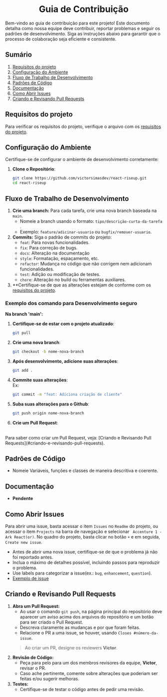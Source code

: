 <h1 align="center">Guia de Contribuição</h1>

Bem-vindo ao guia de contribuição para este projeto! Este documento detalha como nossa equipe deve contribuir, reportar problemas e seguir os padrões de desenvolvimento. Siga as instruções abaixo para garantir que o processo de colaboração seja eficiente e consistente.

## Sumário
1. [Requisitos do projeto](#requisitos-do-projeto)
2. [Configuração do Ambiente](#configuração-do-ambiente)
3. [Fluxo de Trabalho de Desenvolvimento](#fluxo-de-trabalho-de-desenvolvimento)
4. [Padrões de Código](#padrões-de-código)
5. [Documentação](#documentação)
6. [Como Abrir Issues](#como-abrir-issues)
7. [Criando e Revisando Pull Requests](#criando-e-revisando-pull-requests)

## Requisitos do projeto
Para verificar os requisitos do projeto, verifique o arquivo com os [requisitos do projeto](./specifications.md).

## Configuração do Ambiente
Certifique-se de configurar o ambiente de desenvolvimento corretamente:
1. **Clone o Repositório**:
   ```bash
   git clone https://github.com/victorsimasdev/react-riseup.git
   cd react-riseup
   ```

## Fluxo de Trabalho de Desenvolvimento
1. **Crie uma branch:** Para cada tarefa, crie uma nova branch baseada na ```main```.
    - Nomeie a branch usando o formato: ```tipo/descrição-curta-da-tarefa``` .
    - Exemplo: ```feature/adicinar-usuario``` ou ```bugfix/remover-usuario```.
2. **Commits:** Siga o padrão de commits do projeto:
    - ```feat```: Para novas funcionalidades.
    - ```fix```: Para correção de bugs.
    - ```docs```: Alteração na documentação
    - ```style```: Formatação, espaçamento, etc.
    - ```refactor```: Mudança no código que não corrigem nem adicionam funcionalidades.
    - ```test```: Adição ou modificação de testes.
    - ```chore```: Alteração no build ou ferramentas auxiliares.
3. **Certifique-se de que as alterações estejam de conforme com os [requisitos do projeto](#requisitos-do-projeto).

### Exemplo dos comando para Desenvolvimento seguro
**Na branch 'main':**
1. **Certifique-se de estar com o projeto atualizado**:
   ```bash
   git pull
2. **Crie uma nova branch**:
   ```bash
   git checkout -b nome-nova-branch
   ```
3. **Após desenvolvimento, adicione suas alterações**:
   ```bash
   git add .
   ```
4. **Commite suas alterações**:
   <br>
   Ex: 
   ```bash
   git commit -m "feat: Adiciona criação de cliente" 
   ```
5. **Suba suas alterações para o Github**:
   ```bash
   git push origin nome-nova-branch 
   ```
6. **Crie um Pull Request**:
<br>
Para saber como criar um Pull Request, veja: [Criando e Revisando Pull Requests](#criando-e-revisando-pull-requests).

## Padrões de Código
- Nomeie Variáveis, funções e classes de maneira descritiva e coerente.

## Documentação
- **Pendente**

## Como Abrir Issues
Para abrir uma issue, basta acessar o item ```Issues``` no ```Readme``` do projeto, ou acessar o item ```Projects``` na barra de navegação e selecionar ``` Accenture 1 - Ark React(or)```. No quadro do projeto, basta clicar no botão ```+``` e em seguida, ```Create new issue```.
- Antes de abrir uma nova issue, certifique-se de que o problema já não foi reportado antes.
- Inclua o máximo de detalhes possível, incluindo passos para reproduzir o problema.
- Use labels para categorizar a issue(ex.: ```bug```, ```enhancement```, ```question```).
- [Exemplo de issue](https://github.com/victorsimasdev/react-riseup/issues/1)

## Criando e Revisando Pull Requests
1. **Abra um Pull Request:**
    - Ao usar o comando ```git push```, na página principal do repositório deve aparecer um aviso acima dos arquivos do repositório e um botão para ser criado o Pull Request.
    - Descreva claramente as mudanças e por que foram feitas.
    - Relacione o PR a uma issue, se houver, usando ```Closes #número-da-issue```.
    > Ao criar um PR, designe os reviewers **Victor**.
2. **Revisão de Código:**
    - Peça para pelo para um dos membros revisores da equipe, **Victor**, revisar o PR.
    - Caso ache pertinente, comente sobre alterações que poderiam ser feitas e/ou sugerir melhoras.
3. **Testes:**
    - Certifique-se de testar o código antes de pedir uma revisão.
